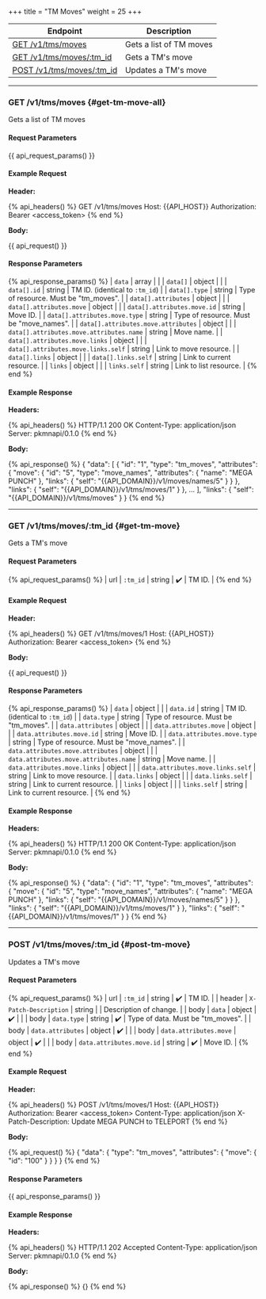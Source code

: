 +++
title = "TM Moves"
weight = 25
+++

| Endpoint                                   | Description             |
|--------------------------------------------|-------------------------|
| [GET /v1/tms/moves](#get-tm-move-all)      | Gets a list of TM moves |
| [GET /v1/tms/moves/:tm_id](#get-tm-move)   | Gets a TM's move        |
| [POST /v1/tms/moves/:tm_id](#post-tm-move) | Updates a TM's move     |

---

### GET /v1/tms/moves {#get-tm-move-all}

Gets a list of TM moves

#### Request Parameters

{{ api_request_params() }}

#### Example Request

**Header:**

{% api_headers() %}
GET /v1/tms/moves
Host: {{API_HOST}}
Authorization: Bearer <access_token>
{% end %}

**Body:**

{{ api_request() }}

#### Response Parameters

{% api_response_params() %}
| `data`                                   | array  |                                         |
| `data[]`                                 | object |                                         |
| `data[].id`                              | string | TM ID. (identical to `:tm_id`)          |
| `data[].type`                            | string | Type of resource. Must be "tm_moves".   |
| `data[].attributes`                      | object |                                         |
| `data[].attributes.move`                 | object |                                         |
| `data[].attributes.move.id`              | string | Move ID.                                |
| `data[].attributes.move.type`            | string | Type of resource. Must be "move_names". |
| `data[].attributes.move.attributes`      | object |                                         |
| `data[].attributes.move.attributes.name` | string | Move name.                              |
| `data[].attributes.move.links`           | object |                                         |
| `data[].attributes.move.links.self`      | string | Link to move resource.                  |
| `data[].links`                           | object |                                         |
| `data[].links.self`                      | string | Link to current resource.               |
| `links`                                  | object |                                         |
| `links.self`                             | string | Link to list resource.                  |
{% end %}

#### Example Response

**Headers:**

{% api_headers() %}
HTTP/1.1 200 OK
Content-Type: application/json
Server: pkmnapi/0.1.0
{% end %}

**Body:**

{% api_response() %}
{
    "data": [
        {
            "id": "1",
            "type": "tm_moves",
            "attributes": {
                "move": {
                    "id": "5",
                    "type": "move_names",
                    "attributes": {
                        "name": "MEGA PUNCH"
                    },
                    "links": {
                        "self": "{{API_DOMAIN}}/v1/moves/names/5"
                    }
                }
            },
            "links": {
                "self": "{{API_DOMAIN}}/v1/tms/moves/1"
            }
        },
        ...
    ],
    "links": {
        "self": "{{API_DOMAIN}}/v1/tms/moves"
    }
}
{% end %}

---

### GET /v1/tms/moves/:tm_id {#get-tm-move}

Gets a TM's move

#### Request Parameters

{% api_request_params() %}
| url | `:tm_id` | string | ✔️ | TM ID. |
{% end %}

#### Example Request

**Header:**

{% api_headers() %}
GET /v1/tms/moves/1
Host: {{API_HOST}}
Authorization: Bearer <access_token>
{% end %}

**Body:**

{{ api_request() }}

#### Response Parameters

{% api_response_params() %}
| `data`                                 | object |                                         |
| `data.id`                              | string | TM ID. (identical to `:tm_id`)          |
| `data.type`                            | string | Type of resource. Must be "tm_moves".   |
| `data.attributes`                      | object |                                         |
| `data.attributes.move`                 | object |                                         |
| `data.attributes.move.id`              | string | Move ID.                                |
| `data.attributes.move.type`            | string | Type of resource. Must be "move_names". |
| `data.attributes.move.attributes`      | object |                                         |
| `data.attributes.move.attributes.name` | string | Move name.                              |
| `data.attributes.move.links`           | object |                                         |
| `data.attributes.move.links.self`      | string | Link to move resource.                  |
| `data.links`                           | object |                                         |
| `data.links.self`                      | string | Link to current resource.               |
| `links`                                | object |                                         |
| `links.self`                           | string | Link to current resource.               |
{% end %}

#### Example Response

**Headers:**

{% api_headers() %}
HTTP/1.1 200 OK
Content-Type: application/json
Server: pkmnapi/0.1.0
{% end %}

**Body:**

{% api_response() %}
{
    "data": {
        "id": "1",
        "type": "tm_moves",
        "attributes": {
            "move": {
                "id": "5",
                "type": "move_names",
                "attributes": {
                    "name": "MEGA PUNCH"
                },
                "links": {
                    "self": "{{API_DOMAIN}}/v1/moves/names/5"
                }
            }
        },
        "links": {
            "self": "{{API_DOMAIN}}/v1/tms/moves/1"
        }
    },
    "links": {
        "self": "{{API_DOMAIN}}/v1/tms/moves/1"
    }
}
{% end %}

---

### POST /v1/tms/moves/:tm_id {#post-tm-move}

Updates a TM's move

#### Request Parameters

{% api_request_params() %}
| url    | `:tm_id`                  | string | ✔️ | TM ID.                            |
| header | `X-Patch-Description`     | string |   | Description of change.            |
| body   | `data`                    | object | ✔️ |                                   |
| body   | `data.type`               | string | ✔️ | Type of data. Must be "tm_moves". |
| body   | `data.attributes`         | object | ✔️ |                                   |
| body   | `data.attributes.move`    | object | ✔️ |                                   |
| body   | `data.attributes.move.id` | string | ✔️ | Move ID.                          |
{% end %}

#### Example Request

**Header:**

{% api_headers() %}
POST /v1/tms/moves/1
Host: {{API_HOST}}
Authorization: Bearer <access_token>
Content-Type: application/json
X-Patch-Description: Update MEGA PUNCH to TELEPORT
{% end %}

**Body:**

{% api_request() %}
{
    "data": {
        "type": "tm_moves",
        "attributes": {
            "move": {
                "id": "100"
            }
        }
    }
}
{% end %}

#### Response Parameters

{{ api_response_params() }}

#### Example Response

**Headers:**

{% api_headers() %}
HTTP/1.1 202 Accepted
Content-Type: application/json
Server: pkmnapi/0.1.0
{% end %}

**Body:**

{% api_response() %}
{}
{% end %}
